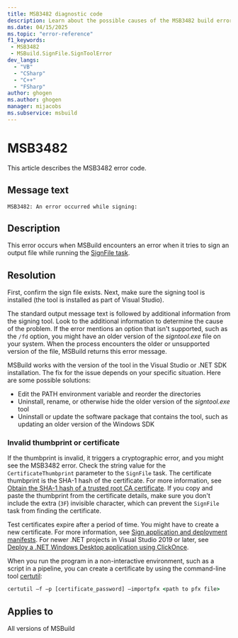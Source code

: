 ```yaml
---
title: MSB3482 diagnostic code
description: Learn about the possible causes of the MSB3482 build error and get troubleshooting tips.
ms.date: 04/15/2025
ms.topic: "error-reference"
f1_keywords:
 - MSB3482
 - MSBuild.SignFile.SignToolError
dev_langs:
  - "VB"
  - "CSharp"
  - "C++"
  - "FSharp"
author: ghogen
ms.author: ghogen
manager: mijacobs
ms.subservice: msbuild
---
```

# MSB3482

This article describes the MSB3482 error code.

## Message text

`MSB3482: An error occurred while signing:`

## Description

This error occurs when MSBuild encounters an error when it tries to sign an output file while running the [SignFile task](../signfile-task.md). 

## Resolution

First, confirm the sign file exists. Next, make sure the signing tool is installed (the tool is installed as part of Visual Studio).

The standard output message text is followed by additional information from the signing tool. Look to the additional information to determine the cause of the problem. If the error mentions an option that isn't supported, such as the `/fd` option, you might have an older version of the *signtool.exe* file on your system. When the process encounters the older or unsupported version of the file, MSBuild returns this error message.

MSBuild works with the version of the tool in the Visual Studio or .NET SDK installation. The fix for the issue depends on your specific situation. Here are some possible solutions:

- Edit the PATH environment variable and reorder the directories
- Uninstall, rename, or otherwise hide the older version of the *signtool.exe* tool
- Uninstall or update the software package that contains the tool, such as updating an older version of the Windows SDK

### Invalid thumbprint or certificate

If the thumbprint is invalid, it triggers a cryptographic error, and you might see the MSB3482 error. Check the string value for the `CertificateThumbprint` parameter to the `SignFile` task. The certificate thumbprint is the SHA-1 hash of the certificate. For more information, see [Obtain the SHA-1 hash of a trusted root CA certificate](/previous-versions/windows/it-pro/windows-server-2008-R2-and-2008/cc733076\(v\=ws.10\)). If you copy and paste the thumbprint from the certificate details, make sure you don't include the extra (`3F`) invisible character, which can prevent the `SignFile` task from finding the certificate.

Test certificates expire after a period of time. You might have to create a new certificate. For more information, see [Sign application and deployment manifests](../../ide/how-to-sign-application-and-deployment-manifests.md). For newer .NET projects in Visual Studio 2019 or later, see [Deploy a .NET Windows Desktop application using ClickOnce](../../deployment/quickstart-deploy-using-clickonce-folder.md).

When you run the program in a non-interactive environment, such as a script in a pipeline, you can create a certificate by using the command-line tool [certutil](/windows-server/administration/windows-commands/certutil):

```cmd
certutil –f –p [certificate_password] –importpfx <path to pfx file>
```

## Applies to

All versions of MSBuild
